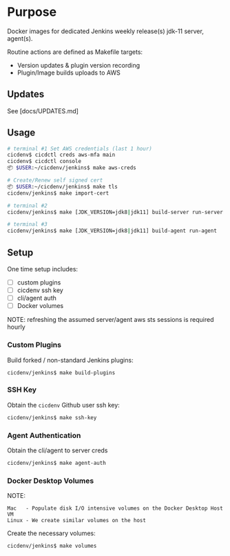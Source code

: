 # Purpose
Docker images for dedicated Jenkins weekly release(s) jdk-11 server, agent(s).

Routine actions are defined as Makefile targets:
* Version updates & plugin version recording
* Plugin/Image builds uploads to AWS

## Updates
See [docs/UPDATES.md]

## Usage
```bash
# terminal #1 Set AWS credentials (last 1 hour)
cicdenv$ cicdctl creds aws-mfa main
cicdenv$ cicdctl console
📦 $USER:~/cicdenv/jenkins$ make aws-creds

# Create/Renew self signed cert
📦 $USER:~/cicdenv/jenkins$ make tls
cicdenv/jenkins$ make import-cert

# terminal #2
cicdenv/jenkins$ make [JDK_VERSION=jdk8|jdk11] build-server run-server

# terminal #3
cicdenv/jenkins$ make [JDK_VERSION=jdk8|jdk11] build-agent run-agent
```

## Setup
One time setup includes:
- [ ] custom plugins
- [ ] cicdenv ssh key
- [ ] cli/agent auth
- [ ] Docker volumes

NOTE: refreshing the assumed server/agent aws sts sessions is required hourly

### Custom Plugins
Build forked / non-standard Jenkins plugins:
```
cicdenv/jenkins$ make build-plugins
```

### SSH Key
Obtain the `cicdenv` Github user ssh key:
```bash
cicdenv/jenkins$ make ssh-key
```

### Agent Authentication
Obtain the cli/agent to server creds
```bash
cicdenv/jenkins$ make agent-auth
```

### Docker Desktop Volumes
NOTE:
```
Mac   - Populate disk I/O intensive volumes on the Docker Desktop Host VM
Linux - We create similar volumes on the host
```

Create the necessary volumes:
```bash
cicdenv/jenkins$ make volumes
```
